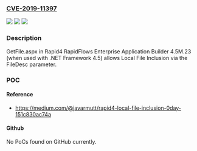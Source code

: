 ### [CVE-2019-11397](https://cve.mitre.org/cgi-bin/cvename.cgi?name=CVE-2019-11397)
![](https://img.shields.io/static/v1?label=Product&message=n%2Fa&color=blue)
![](https://img.shields.io/static/v1?label=Version&message=n%2Fa&color=blue)
![](https://img.shields.io/static/v1?label=Vulnerability&message=n%2Fa&color=brighgreen)

### Description

GetFile.aspx in Rapid4 RapidFlows Enterprise Application Builder 4.5M.23 (when used with .NET Framework 4.5) allows Local File Inclusion via the FileDesc parameter.

### POC

#### Reference
- https://medium.com/@javarmutt/rapid4-local-file-inclusion-0day-151c830ac74a

#### Github
No PoCs found on GitHub currently.

